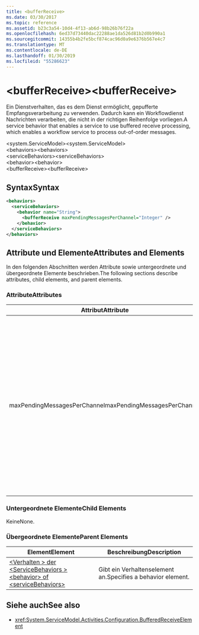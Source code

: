 ```yaml
---
title: <bufferReceive>
ms.date: 03/30/2017
ms.topic: reference
ms.assetid: b23c3a54-10d4-4f13-ab6d-98b26b76f22a
ms.openlocfilehash: 6ed37d73440dac22288ae1da526d81b2d0b990a1
ms.sourcegitcommit: 14355b4b2fe5bcf874cac96d0a9e6376b567e4c7
ms.translationtype: MT
ms.contentlocale: de-DE
ms.lasthandoff: 01/30/2019
ms.locfileid: "55286623"
---
```

# <a name="bufferreceive"></a><span data-ttu-id="d4c72-101">\<bufferReceive></span><span class="sxs-lookup"><span data-stu-id="d4c72-101">\<bufferReceive></span></span>
<span data-ttu-id="d4c72-102">Ein Dienstverhalten, das es dem Dienst ermöglicht, gepufferte Empfangsverarbeitung zu verwenden. Dadurch kann ein Workflowdienst Nachrichten verarbeiten, die nicht in der richtigen Reihenfolge vorliegen.</span><span class="sxs-lookup"><span data-stu-id="d4c72-102">A service behavior that enables a service to use buffered receive processing, which enables a workflow service to process out-of-order messages.</span></span>  
  
<span data-ttu-id="d4c72-103">\<system.ServiceModel></span><span class="sxs-lookup"><span data-stu-id="d4c72-103">\<system.ServiceModel></span></span>  
<span data-ttu-id="d4c72-104">\<behaviors></span><span class="sxs-lookup"><span data-stu-id="d4c72-104">\<behaviors></span></span>  
<span data-ttu-id="d4c72-105">\<serviceBehaviors></span><span class="sxs-lookup"><span data-stu-id="d4c72-105">\<serviceBehaviors></span></span>  
<span data-ttu-id="d4c72-106">\<behavior></span><span class="sxs-lookup"><span data-stu-id="d4c72-106">\<behavior></span></span>  
<span data-ttu-id="d4c72-107">\<bufferReceive></span><span class="sxs-lookup"><span data-stu-id="d4c72-107">\<bufferReceive></span></span>  
  
## <a name="syntax"></a><span data-ttu-id="d4c72-108">Syntax</span><span class="sxs-lookup"><span data-stu-id="d4c72-108">Syntax</span></span>  
  
```xml  
<behaviors>
  <serviceBehaviors>
    <behavior name="String">
      <bufferReceive maxPendingMessagesPerChannel="Integer" />
    </behavior>
  </serviceBehaviors>
</behaviors>  
```  
  
## <a name="attributes-and-elements"></a><span data-ttu-id="d4c72-109">Attribute und Elemente</span><span class="sxs-lookup"><span data-stu-id="d4c72-109">Attributes and Elements</span></span>  
 <span data-ttu-id="d4c72-110">In den folgenden Abschnitten werden Attribute sowie untergeordnete und übergeordnete Elemente beschrieben.</span><span class="sxs-lookup"><span data-stu-id="d4c72-110">The following sections describe attributes, child elements, and parent elements.</span></span>  
  
### <a name="attributes"></a><span data-ttu-id="d4c72-111">Attribute</span><span class="sxs-lookup"><span data-stu-id="d4c72-111">Attributes</span></span>  
  
|<span data-ttu-id="d4c72-112">Attribut</span><span class="sxs-lookup"><span data-stu-id="d4c72-112">Attribute</span></span>|<span data-ttu-id="d4c72-113">Beschreibung</span><span class="sxs-lookup"><span data-stu-id="d4c72-113">Description</span></span>|  
|---------------|-----------------|  
|<span data-ttu-id="d4c72-114">maxPendingMessagesPerChannel</span><span class="sxs-lookup"><span data-stu-id="d4c72-114">maxPendingMessagesPerChannel</span></span>|<span data-ttu-id="d4c72-115">Eine ganze Zahl, die die maximale Anzahl der für jeden Channel zugelassenen ausstehenden Nachrichten angibt.</span><span class="sxs-lookup"><span data-stu-id="d4c72-115">An integer that specifies the maximum number of pending messages allowed for each channel.</span></span> <span data-ttu-id="d4c72-116">Der Standardwert ist 512.</span><span class="sxs-lookup"><span data-stu-id="d4c72-116">The default value is 512.</span></span> <span data-ttu-id="d4c72-117">Diese Eigenschaft schränkt die Anzahl von nicht in der richtigen Reihenfolge vorliegenden Meldungen ein, die von einem Workflowdienst empfangen werden können.</span><span class="sxs-lookup"><span data-stu-id="d4c72-117">This property limits the number of out-of-order messages that can be received by a workflow service.</span></span>|  
  
### <a name="child-elements"></a><span data-ttu-id="d4c72-118">Untergeordnete Elemente</span><span class="sxs-lookup"><span data-stu-id="d4c72-118">Child Elements</span></span>  
 <span data-ttu-id="d4c72-119">Keine</span><span class="sxs-lookup"><span data-stu-id="d4c72-119">None.</span></span>  
  
### <a name="parent-elements"></a><span data-ttu-id="d4c72-120">Übergeordnete Elemente</span><span class="sxs-lookup"><span data-stu-id="d4c72-120">Parent Elements</span></span>  
  
|<span data-ttu-id="d4c72-121">Element</span><span class="sxs-lookup"><span data-stu-id="d4c72-121">Element</span></span>|<span data-ttu-id="d4c72-122">Beschreibung</span><span class="sxs-lookup"><span data-stu-id="d4c72-122">Description</span></span>|  
|-------------|-----------------|  
|[<span data-ttu-id="d4c72-123">\<Verhalten > der \<ServiceBehaviors ></span><span class="sxs-lookup"><span data-stu-id="d4c72-123">\<behavior> of \<serviceBehaviors></span></span>](../../../../../docs/framework/configure-apps/file-schema/windows-workflow-foundation/behavior-of-servicebehaviors-of-workflow.md)|<span data-ttu-id="d4c72-124">Gibt ein Verhaltenselement an.</span><span class="sxs-lookup"><span data-stu-id="d4c72-124">Specifies a behavior element.</span></span>|  
  
## <a name="see-also"></a><span data-ttu-id="d4c72-125">Siehe auch</span><span class="sxs-lookup"><span data-stu-id="d4c72-125">See also</span></span>
<!-- <xref:System.ServiceModel.Activities.Description.BufferReceiveServiceBehavior>  -->
- <xref:System.ServiceModel.Activities.Configuration.BufferedReceiveElement>
